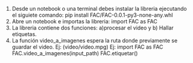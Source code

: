 1. Desde un notebook o una terminal debes instalar la libreria ejecutando el siguiete comando: pip install FAC/FAC-0.0.1-py3-none-any.whl
2. Abre un notebook e importas la libreria: import FAC as FAC
3. La libreria contiene dos funciones: a)procesar el video y b) Hallar etiquetas.
4. La función video_a_imagenes espera la ruta donde previamente se guardar el video. Ej: (video/video.mpg)
Ej:
import FAC as FAC
FAC.video_a_imagenes(input_path)
FAC.etiquetar()
